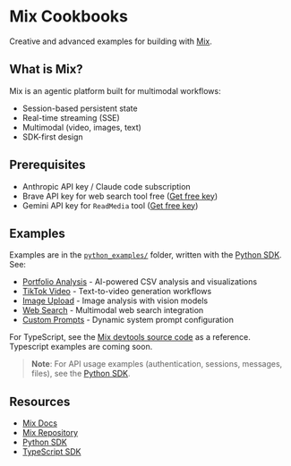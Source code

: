 # Mix Cookbooks

Creative and advanced examples for building with [Mix](https://github.com/recreate-run/mix).

## What is Mix?

Mix is an agentic platform built for multimodal workflows:

- Session-based persistent state
- Real-time streaming (SSE)
- Multimodal (video, images, text)
- SDK-first design

## Prerequisites

- Anthropic API key / Claude code subscription
- Brave API key for web search tool free ([Get free key](https://brave.com/search/api/))
- Gemini API key for `ReadMedia` tool ([Get free key](https://aistudio.google.com/api-keys))

## Examples

Examples are in the [`python_examples/`](./python) folder, written with the [Python SDK](https://github.com/recreate-run/mix-python-sdk). See:

- [Portfolio Analysis](./python/portfolio_analysis.py) - AI-powered CSV analysis and visualizations
- [TikTok Video](./python/tiktok_video.py) - Text-to-video generation workflows
- [Image Upload](./python/upload_image_ask.py) - Image analysis with vision models
- [Web Search](./python/web_search_multimodal.py) - Multimodal web search integration
- [Custom Prompts](./python/system_prompt_change.py) - Dynamic system prompt configuration

For TypeScript, see the [Mix devtools source code](https://github.com/recreate-run/mix) as a reference. Typescript examples are coming soon.

> **Note**: For API usage examples (authentication, sessions, messages, files), see the [Python SDK](https://github.com/recreate-run/mix-python-sdk/tree/main/examples).

## Resources

- [Mix Docs](https://recreate.run/docs/mix-agent)
- [Mix Repository](https://github.com/recreate-run/mix)
- [Python SDK](https://github.com/recreate-run/mix-python-sdk)
- [TypeScript SDK](https://github.com/recreate-run/mix-typescript-sdk)
